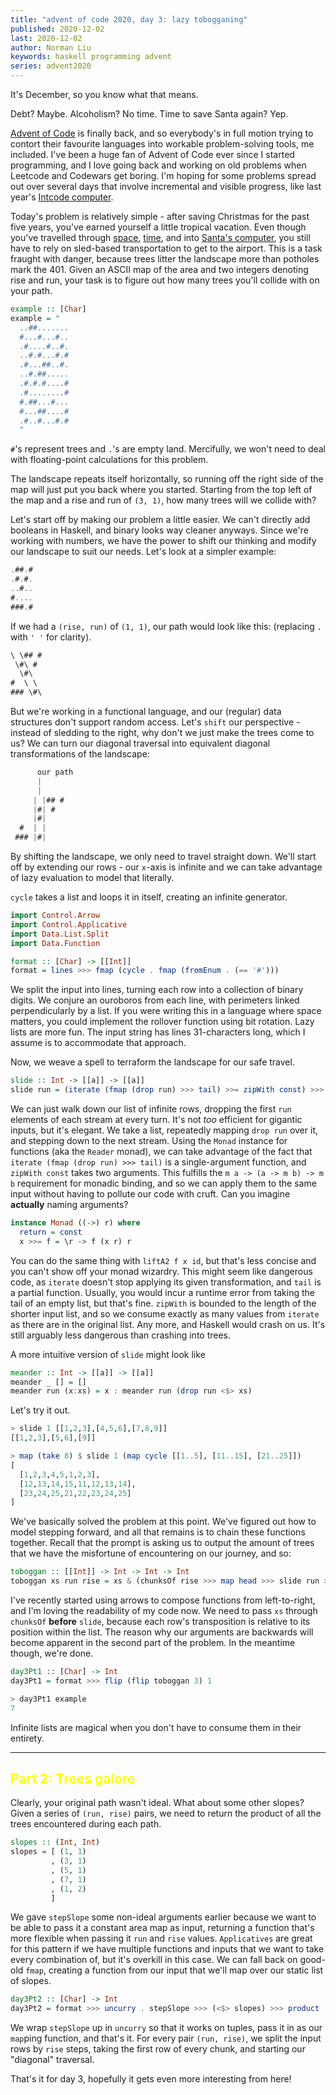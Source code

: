 ```yaml
---
title: "advent of code 2020, day 3: lazy tobogganing"
published: 2020-12-02
last: 2020-12-02
author: Norman Liu
keywords: haskell programming advent 
series: advent2020
---
```


It's December, so you know what that means.

Debt? Maybe. Alcoholism? No time. Time to save Santa again? Yep.

[Advent of Code](https://adventofcode.com) is finally back, and so everybody's in full motion trying to contort their favourite languages into workable problem-solving tools, me included. I've been a huge fan of Advent of Code ever since I started programming, and I love going back and working on old problems when Leetcode and Codewars get boring. I'm hoping for some problems spread out over several days that involve incremental and visible progress, like last year's [Intcode computer](https://adventofcode.com/2019/day/2).

Today's problem is relatively simple - after saving Christmas for the past five years, you've earned yourself a little tropical vacation. Even though you've travelled through [space](https://adventofcode.com/2019/day/1), [time](https://adventofcode.com/2018/day/1), and into [Santa's computer](https://adventofcode.com/2017/day/1), you still have to rely on sled-based transportation to get to the airport. This is a task fraught with danger, because trees litter the landscape more than potholes mark the 401. Given an ASCII map of the area and two integers denoting rise and run, your task is to figure out how many trees you'll collide with on your path.

```haskell
example :: [Char]
example = "
  ..##.......
  #...#...#..
  .#....#..#.
  ..#.#...#.#
  .#...##..#.
  ..#.##.....
  .#.#.#....#
  .#........#
  #.##...#...
  #...##....#
  .#..#...#.#
  "
```
`#`'s represent trees and `.`'s are empty land. Mercifully, we won't need to deal with floating-point calculations for this problem.

The landscape repeats itself horizontally, so running off the right side of the map will just put you back where you started. Starting from the top left of the map and a rise and run of `(3, 1)`, how many trees will we collide with?

Let's start off by making our problem a little easier. We can't directly add booleans in Haskell, and binary looks way cleaner anyways. Since we're working with numbers, we have the power to shift our thinking and modify our landscape to suit our needs. Let's look at a simpler example:

```rust
.##.#
.#.#.
..#..
#....
###.#
```

If we had a `(rise, run)` of `(1, 1)`, our path would look like this: (replacing `.` with `' '` for clarity).
```rust
\ \## #
 \#\ # 
  \#\  
#  \ \ 
### \#\
```

But we're working in a functional language, and our (regular) data structures don't support random access. Let's `shift` our perspective - instead of sledding to the right, why don't we just make the trees come to us? We can turn our diagonal traversal into equivalent diagonal transformations of the landscape:

``` rust
      our path
      |
      |
     | |## #
     |#| # 
     |#|  
  #  | | 
 ### |#|
```

By shifting the landscape, we only need to travel straight down. We'll start off by extending our rows - our `x`-axis is infinite and we can take advantage of lazy evaluation to model that literally.

`cycle` takes a list and loops it in itself, creating an infinite generator.

``` haskell
import Control.Arrow
import Control.Applicative
import Data.List.Split
import Data.Function

format :: [Char] -> [[Int]]
format = lines >>> fmap (cycle . fmap (fromEnum . (== '#')))
```

We split the input into lines, turning each row into a collection of binary digits. We conjure an ouroboros from each line, with perimeters linked perpendicularly by a list. If you were writing this in a language where space matters, you could implement the rollover function using bit rotation. Lazy lists are more fun. The input string has lines 31-characters long, which I assume is to accommodate that approach.

Now, we weave a spell to terraform the landscape for our safe travel.

``` haskell
slide :: Int -> [[a]] -> [[a]]
slide run = (iterate (fmap (drop run) >>> tail) >>= zipWith const) >>> fmap head
```

We can just walk down our list of infinite rows, dropping the first `run` elements of each stream at every turn. It's not *too* efficient for gigantic inputs, but it's elegant. We take a list, repeatedly mapping `drop run` over it, and stepping down to the next stream. Using the `Monad` instance for functions (aka the `Reader` monad), we can take advantage of the fact that `iterate (fmap (drop run) >>> tail)` is a single-argument function, and `zipWith const` takes two arguments. This fulfills the `m a -> (a -> m b) -> m b` requirement for monadic binding, and so we can apply them to the same input without having to pollute our code with cruft. Can you imagine **actually** naming arguments?

``` haskell
instance Monad ((->) r) where
  return = const
  x >>= f = \r -> f (x r) r
```

You can do the same thing with `liftA2 f x id`, but that's less concise and you can't show off your monad wizardry. This might seem like dangerous code, as `iterate` doesn't stop applying its given transformation, and `tail` is a partial function. Usually, you would incur a runtime error from taking the tail of an empty list, but that's fine. `zipWith` is bounded to the length of the shorter input list, and so we consume exactly as many values from `iterate` as there are in the original list. Any more, and Haskell would crash on us. It's still arguably less dangerous than crashing into trees.

A more intuitive version of `slide` might look like

``` haskell
meander :: Int -> [[a]] -> [[a]]
meander _ [] = []
meander run (x:xs) = x : meander run (drop run <$> xs)
```

Let's try it out.

```haskell
> slide 1 [[1,2,3],[4,5,6],[7,8,9]]
[[1,2,3],[5,6],[9]]

> map (take 8) $ slide 1 (map cycle [[1..5], [11..15], [21..25]])
[
  [1,2,3,4,5,1,2,3],
  [12,13,14,15,11,12,13,14],
  [23,24,25,21,22,23,24,25]
]
```

We've basically solved the problem at this point. We've figured out how to model stepping forward, and all that remains is to chain these functions together. Recall that the prompt is asking us to output the amount of trees that we have the misfortune of encountering on our journey, and so:

``` haskell
toboggan :: [[Int]] -> Int -> Int -> Int   
toboggan xs run rise = xs & (chunksOf rise >>> map head >>> slide run >>> map head >>> sum)
```
I've recently started using arrows to compose functions from left-to-right, and I'm loving the readability of my code now. We need to pass `xs` through `chunksOf` **before** `slide`, because each row's transposition is relative to its position within the list. The reason why our arguments are backwards will become apparent in the second part of the problem. In the meantime though, we're done.

``` haskell
day3Pt1 :: [Char] -> Int
day3Pt1 = format >>> flip (flip toboggan 3) 1

> day3Pt1 example
7
```
Infinite lists are magical when you don't have to consume them in their entirety.

---
<h2 style="color:yellow">Part 2: Trees galore</h2>

Clearly, your original path wasn't ideal. What about some other slopes? Given a series of `(run, rise)` pairs, we need to return the product of all the trees encountered during each path.

```haskell
slopes :: (Int, Int)
slopes = [ (1, 1)
         , (3, 1)
         , (5, 1)
         , (7, 1)
         , (1, 2)
         ]
```

We gave `stepSlope` some non-ideal arguments earlier because we want to be able to pass it a constant area map as input, returning a function that's more flexible when passing it `run` and `rise` values. `Applicatives` are great for this pattern if we have multiple functions and inputs that we want to take every combination of, but it's overkill in this case. We can fall back on good-old `fmap`, creating a function from our input that we'll map over our static list of slopes.

```haskell
day3Pt2 :: [Char] -> Int
day3Pt2 = format >>> uncurry . stepSlope >>> (<$> slopes) >>> product
```

We wrap `stepSlope` up in `uncurry` so that it works on tuples, pass it in as our `map`ping function, and that's it. For every pair `(run, rise)`, we split the input rows by `rise` steps, taking the first row of every chunk, and starting our "diagonal" traversal. 

That's it for day 3, hopefully it gets even more interesting from here!


